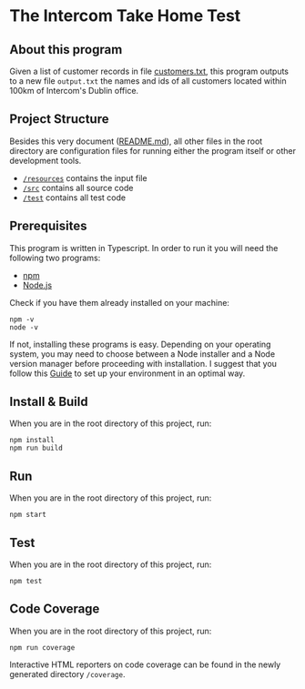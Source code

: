 # The Intercom Take Home Test

## About this program

Given a list of customer records in file [customers.txt](resources/customers.txt), this program outputs to a new file `output.txt` the names and ids of all customers located within 100km of Intercom's Dublin office.

## Project Structure

Besides this very document ([README.md](README.md)), all other files in the root directory are configuration files for running either the program itself or other development tools.

- [`/resources`](resources) contains the input file
- [`/src`](src) contains all source code
- [`/test`](test) contains all test code

## Prerequisites

This program is written in Typescript. In order to run it you will need the following two programs:
- [npm](https://www.npmjs.com/)
- [Node.js](https://nodejs.org)

Check if you have them already installed on your machine:

```
npm -v
node -v
```

If not, installing these programs is easy. Depending on your operating system, you may need to choose between a Node installer and a Node version manager before proceeding with installation. I suggest that you follow this [Guide](https://docs.npmjs.com/downloading-and-installing-node-js-and-npm) to set up your environment in an optimal way.

## Install \& Build

When you are in the root directory of this project, run:

```
npm install
npm run build
```

## Run

When you are in the root directory of this project, run:

```
npm start
```

## Test

When you are in the root directory of this project, run:

```
npm test
```

## Code Coverage

When you are in the root directory of this project, run:

```
npm run coverage
```

Interactive HTML reporters on code coverage can be found in the newly generated directory `/coverage`.